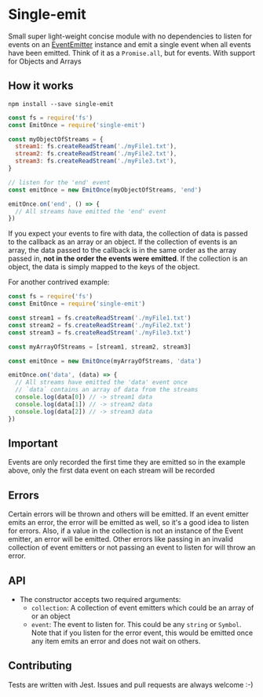 # Single-emit
Small super light-weight concise module with no dependencies to listen for events on an [EventEmitter](https://nodejs.org/api/events.html#events_class_eventemitter) instance and emit a single event when all events have been emitted. Think of it as a `Promise.all`, but for events.
With support for Objects and Arrays

## How it works
`npm install --save single-emit`

```js
const fs = require('fs')
const EmitOnce = require('single-emit')

const myObjectOfStreams = {
  stream1: fs.createReadStream('./myFile1.txt'),
  stream2: fs.createReadStream('./myFile2.txt'),
  stream3: fs.createReadStream('./myFile3.txt'),
}

// listen for the 'end' event
const emitOnce = new EmitOnce(myObjectOfStreams, 'end')

emitOnce.on('end', () => {
  // All streams have emitted the 'end' event
})

```
If you expect your events to fire with data, the collection of data is passed to the callback as an array or an object. If the collection of events is an array, the data passed to the callback is in the same order as the array passed in, **not in the order the events were emitted**. If the collection is an object, the data is simply mapped to the keys of the object.

For another contrived example:

```js
const fs = require('fs')
const EmitOnce = require('single-emit')

const stream1 = fs.createReadStream('./myFile1.txt')
const stream2 = fs.createReadStream('./myFile2.txt')
const stream3 = fs.createReadStream('./myFile3.txt')

const myArrayOfStreams = [stream1, stream2, stream3]

const emitOnce = new EmitOnce(myArrayOfStreams, 'data')

emitOnce.on('data', (data) => {
  // All streams have emitted the 'data' event once
  // `data` contains an array of data from the streams
  console.log(data[0]) // -> stream1 data
  console.log(data[1]) // -> stream2 data
  console.log(data[2]) // -> stream3 data
})
```

## Important
Events are only recorded the first time they are emitted so in the example above, only the first data event on each stream will be recorded

## Errors
Certain errors will be thrown and others will be emitted. If an event emitter emits an error, the error will be emitted as well, so it's a good idea to listen for errors. Also, if a value in the collection is not an instance of the Event emitter, an error will be emitted.
Other errors like passing in an invalid collection of event emitters or not passing an event to listen for will throw an error.

## API
- The constructor accepts two required arguments:
  - `collection`: A collection of event emitters which could be an array of or an object
  - `event`: The event to listen for. This could be any `string` or `Symbol`. Note that if you listen for the error event, this would be emitted once any item emits an error and does not wait on others.

## Contributing
Tests are written with Jest. Issues and pull requests are always welcome :-)
